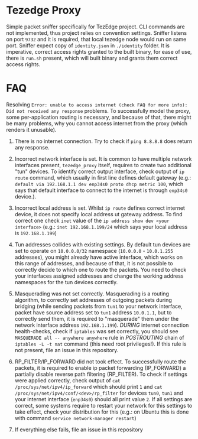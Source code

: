 Tezedge Proxy
=============
Simple packet sniffer specifically for TezEdge project.
CLI commands are not implemented, thus project relies on convention settings.
Sniffer listens on port `9732` and it is required, that local tezedge node would run on same port.
Sniffer expect copy of `identity.json` in `./identity` folder. It is imperative, correct access rights 
granted to the built binary, for ease of use, there is `run.sh` present, which will built binary and 
grants them correct access rights.

FAQ
===
Resolving `Error: unable to access internet (check FAQ for more info): Did not received any response` problems.
To successfully model the proxy, some per-application routing is necessary, and 
because of that, there might be many problems, why you cannot access internet from the proxy (which renders it unusable).
1. There is no internet connection. Try to check if `ping 8.8.8.8` does return any response.

2. Incorrect network interface is set. It is common to have multiple network interfaces present,
`tezedge_proxy` itself, requires to create two additional "tun" devices. To identify correct output interface,
check output of `ip route` command, which usually in first line defines default gateway 
(e.g.: `default via 192.168.1.1 dev enp34s0 proto dhcp metric 100`, which says that default interface to connect to the internet is through `enp34s0` device.).

3. Incorrect local address is set. Whilst `ip route` defines correct internet device, it does not specify local address
ut gateway address. To find correct one check `inet` value of the `ip address show dev <your interface>` 
(e.g.: `inet 192.168.1.199/24` which says your local address is `192.168.1.199`)

4. Tun addresses collides with existing settings. By default tun devices are set to operate on `10.0.0.0/32` namespace
(`10.0.0.0` - `10.0.1.255` addresses), you might already have active interface, which works on this range of addresses,
and because of that, it is not possible to correctly decide to which one to route the packets. You need to check your
interfaces assigned addresses and change the working address namespaces for the tun devices correctly.

5. Masquerading was not set correctly. Masquerading is a routing algorithm, to correctly set addresses of outgoing packets
during bridging (while sending packets from `tun1` to your network interface, packet have source address set to `tun1` 
address `10.0.1.1`, but to correctly send them, it is required to "masquerade" them under the network interface address `192.168.1.199`).
*DURING* internet connection health-checks, check if `iptables` was set correctly, you should see `MASQUERADE all -- anywhere anywhere`
rule in *POSTROUTING* chain of `iptables -L -t nat` command (this need root privileges!). If this rule is not present, file 
an issue in this repository.

6. RP_FILTER/IP_FORWARD did not took effect. To successfully route the packets, it is required to enable ip packet forwarding (IP_FORWARD)
a partially disable reverse path filtering (RP_FILTER). To check if settings were applied correctly, check output of 
`cat /proc/sys/net/ipv4/ip_forward` which should print `1` and `cat /proc/sys/net/ipv4/conf/<dev>/rp_filter` for devices
`tun0`, `tun1` and your internet interface (`enp34s0`) should all print value `2`. If all settings are correct, some systems
require to restart your network for this settings to take effect, check your distribution for this 
(e.g.: on Ubuntu this is done with command `service network-manager restart`)

7. If everything else fails, file an issue in this repository
